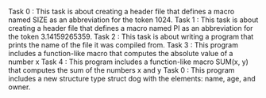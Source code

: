 Task 0 : This task is about creating a header file that defines a macro named SIZE as an abbreviation for the token 1024.
Task 1 : This task is about creating a header file that defines a macro named PI as an abbreviation for the token 3.14159265359.
Task 2 : This task is about writing a program that prints the name of the file it was compiled from.
Task 3 : This program includes a function-like macro that computes the absolute value of a number x
Task 4 : This program includes a function-like macro SUM(x, y) that computes the sum of the numbers x and y
Task 0 : This program includes a new structure type struct dog with the elements: name, age, and owner.
